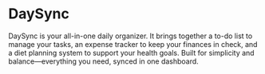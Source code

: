 # DaySync
DaySync is your all-in-one daily organizer.
It brings together a to-do list to manage your tasks, an expense tracker to keep your finances in check, and a diet planning system to support your health goals.
Built for simplicity and balance—everything you need, synced in one dashboard.

